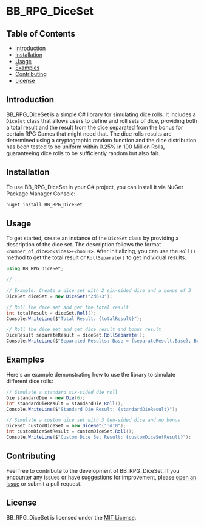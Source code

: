 # BB_RPG_DiceSet

## Table of Contents

- [Introduction](#introduction)
- [Installation](#installation)
- [Usage](#usage)
- [Examples](#examples)
- [Contributing](#contributing)
- [License](#license)

## Introduction

BB_RPG_DiceSet is a simple C# library for simulating dice rolls. It includes a `DiceSet` class that allows users to define and roll sets of dice, providing both a total result and the result from the dice separated from the bonus for certain RPG Games that might need that. The dice rolls results are determined using a cryptographic random function and the dice distribution has been tested to be uniform within 0.25% in 100 Million Rolls, guaranteeing dice rolls to be sufficiently random but also fair.

## Installation

To use BB_RPG_DiceSet in your C# project, you can install it via NuGet Package Manager Console:

```bash
nuget install BB_RPG_DiceSet
```

## Usage

To get started, create an instance of the `DiceSet` class by providing a description of the dice set. The description follows the format `<number_of_dice>d<sides>+<bonus>`. After initializing, you can use the `Roll()` method to get the total result or `RollSeparate()` to get individual results.

```csharp
using BB_RPG_DiceSet;

// ...

// Example: Create a dice set with 2 six-sided dice and a bonus of 3
DiceSet diceSet = new DiceSet("2d6+3");

// Roll the dice set and get the total result
int totalResult = diceSet.Roll();
Console.WriteLine($"Total Result: {totalResult}");

// Roll the dice set and get dice result and bonus result
DiceResult separateResult = diceSet.RollSeparate();
Console.WriteLine($"Separated Results: Base = {separateResult.Base}, Bonus = {separateResult.Bonus}");
```

## Examples

Here's an example demonstrating how to use the library to simulate different dice rolls:

```csharp
// Simulate a standard six-sided die roll
Die standardDie = new Die(6);
int standardDieResult = standardDie.Roll();
Console.WriteLine($"Standard Die Result: {standardDieResult}");

// Simulate a custom dice set with 3 ten-sided dice and no bonus
DiceSet customDiceSet = new DiceSet("3d10");
int customDiceSetResult = customDiceSet.Roll();
Console.WriteLine($"Custom Dice Set Result: {customDiceSetResult}");
```

## Contributing

Feel free to contribute to the development of BB_RPG_DiceSet. If you encounter any issues or have suggestions for improvement, please [open an issue](https://github.com/AndreaTani/BB_RPG_DiceSet/issues) or submit a pull request.

## License

BB_RPG_DiceSet is licensed under the [MIT License](LICENSE).
